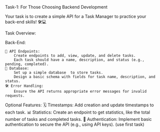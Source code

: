 Task-1: For Those Choosing Backend Development

Your task is to create a simple API for a Task Manager to practice your back-end skills! 🛠💻

Task Overview:

Back-End:

    🔧 API Endpoints:
        Create endpoints to add, view, update, and delete tasks.
        Each task should have a name, description, and status (e.g., pending, completed).
    💾 Database:
        Set up a simple database  to store tasks.
        Design a basic schema with fields for task name, description, and status.
    🛠 Error Handling:
        Ensure the API returns appropriate error messages for invalid requests.

Optional Features:
    🗓 Timestamps: Add creation and update timestamps to each task.
    📊 Statistics: Create an endpoint to get statistics, like the total number of tasks and completed tasks.
    🔑 Authentication: Implement basic authentication to secure the API (e.g., using API keys). (use first task)